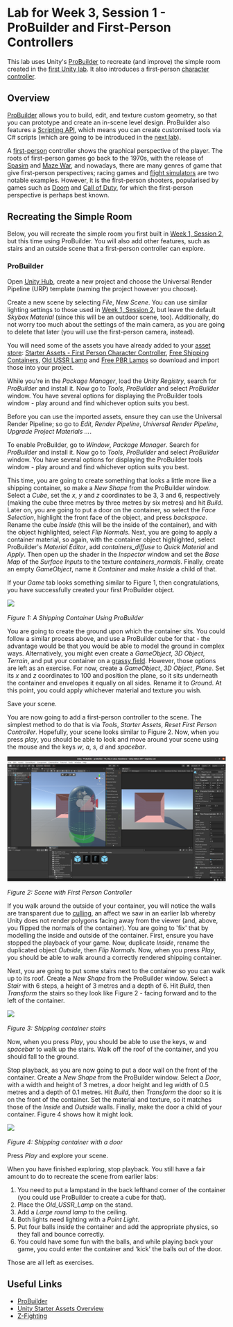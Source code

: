 # Lab for Week 3, Session 1 - ProBuilder and First-Person Controllers

This lab uses Unity's [ProBuilder](https://unity3d.com/unity/features/worldbuilding/probuilder) to recreate (and improve) the simple room created in the [first Unity lab](./week3Session1.md). It also introduces a first-person [character controller](https://docs.unity3d.com/Manual/class-CharacterController.html).

## Overview

[ProBuilder](https://unity3d.com/unity/features/worldbuilding/probuilder) allows you to build, edit, and texture custom geometry, so that you can prototype and create an in-scene level design. ProBuilder also features a [Scripting API](https://docs.unity3d.com/Packages/com.unity.probuilder@4.2/manual/api.html), which means you can create customised tools via C# scripts (which are going to be introduced in the [next lab](week5Session1.md)).

A [first-person](https://en.wikipedia.org/wiki/First-person_(video_games)) controller shows the graphical perspective of the player. The roots of first-person games go back to the 1970s, with the release of [Spasim](https://en.wikipedia.org/wiki/Spasim) and [Maze War](https://en.wikipedia.org/wiki/Maze_War), and nowadays, there are many genres of game that give first-person perspectives; racing games and [flight simulators](https://en.wikipedia.org/wiki/Amateur_flight_simulation#Flight_simulators) are two notable examples.  However, it is the first-person shooters, popularised by games such as [Doom](https://en.wikipedia.org/wiki/Doom_(franchise)) and [Call of Duty](https://en.wikipedia.org/wiki/Call_of_Duty), for which the first-person perspective is perhaps best known.

## Recreating the Simple Room

Below, you will recreate the simple room you first built in [Week 1, Session 2](./week1Session2.md), but this time using ProBuilder. You will also add other features, such as stairs and an outside scene that a first-person controller can explore.

### ProBuilder

Open [Unity Hub](https://docs.unity3d.com/Manual/GettingStartedUnityHub.html), create a new project and choose the Universal Render Pipeline (URP) template (naming the project however you choose).

Create a new scene by selecting _File_, _New Scene_. You can use similar lighting settings to those used in [Week 1, Session 2](./week1Session2.md), but leave the default _Skybox Material_ (since this will be an outdoor scene, too). Additionally, do not worry too much about the settings of the main camera, as you are going to delete that later (you will use the first-person camera, instead).

You will need some of the assets you have already added to your [asset store](https://assetstore.unity.com/): [Starter Assets - First Person Character Controller](https://assetstore.unity.com/packages/essentials/starter-assets-first-person-character-controller-196525), [Free Shipping Containers](https://assetstore.unity.com/packages/3d/environments/industrial/free-shipping-containers-18315), [Old USSR Lamp](https://assetstore.unity.com/packages/3d/props/electronics/old-ussr-lamp-110400) and [Free PBR Lamps](https://assetstore.unity.com/packages/3d/props/interior/free-pbr-lamps-70181) so download and import those into your project.

While you're in the _Package Manager_, load the _Unity Registry_, search for _ProBuilder_ and install it. Now go to _Tools_, _ProBuilder_ and select _ProBuilder_ window. You have several options for displaying the ProBuilder tools window - play around and find whichever option suits you best.

Before you can use the imported assets, ensure they can use the Universal Render Pipeline; so go to _Edit_, _Render Pipeline_, _Universal Render Pipeline_, _Upgrade Project Materials ..._.

To enable ProBuilder, go to _Window_, _Package Manager_. Search for _ProBuilder_ and install it. Now go to _Tools_, _ProBuilder_ and select _ProBuilder_ window. You have several options for displaying the ProBuilder tools window - play around and find whichever option suits you best.

This time, you are going to create something that looks a little more like a shipping container, so make a _New Shape_ from the ProBuilder window. Select a _Cube_, set the _x_, _y_ and _z_ coordinates to be 3, 3 and 6, respectively (making the cube three metres by three metres by six metres) and hit _Build_. Later on, you are going to put a door on the container, so select the _Face Selection_, highlight the front face of the object, and press _backspace_. Rename the cube _Inside_ (this will be the inside of the container), and with the object highlighted, select _Flip Normals_. Next, you are going to apply a container material, so again, with the container object highlighted, select ProBuilder's _Material Editor_, add _containers_diffuse_ to _Quick Material_ and _Apply_. Then open up the shader in the _Inspector_ window and set the _Base Map_ of the _Surface Inputs_ to the texture _containers_normals_. Finally, create an empty _GameObject_, name it _Container_ and make _Inside_ a child of that.

If your _Game_ tab looks something similar to Figure 1, then congratulations, you have successfully created your first ProBuilder object.

![](./images/shippingContainerProBuilder.png)

_Figure 1: A Shipping Container Using ProBuilder_

You are going to create the ground upon which the container sits. You could follow a similar process above, and use a ProBuilder cube for that - the advantage would be that you would be able to model the ground in complex ways. Alternatively, you might even create a _GameObject_, _3D Object_, _Terrain_, and put your container on a [grassy field](https://docs.unity3d.com/Manual/terrain-Grass.html). However, those options are left as an exercise. For now, create a _GameObject_, _3D Object_, _Plane_. Set its _x_ and _z_ coordinates to 100 and position the plane, so it sits underneath the container and envelopes it equally on all sides. Rename it to _Ground_. At this point, you could apply whichever material and texture you wish.

Save your scene.

You are now going to add a first-person controller to the scene. The simplest method to do that is via _Tools_, _Starter Assets_, _Reset First Person Controller_.  Hopefully, your scene looks similar to Figure 2. Now, when you press _play_, you should be able to look and move around your scene using the mouse and the keys _w_, _a_, _s_, _d_ and _spacebar_.

![](./images/fpcScene.png)

_Figure 2: Scene with First Person Controller_

If you walk around the outside of your container, you will notice the walls are transparent due to [culling](https://docs.unity3d.com/Manual/SL-CullAndDepth.html), an affect we saw in an earlier lab whereby Unity does not render polygons facing away from the viewer (and, above, you flipped the normals of the container). You are going to 'fix' that by modelling the inside and outside of the container. First, ensure you have stopped the playback of your game. Now, duplicate _Inside_, rename the duplicated object _Outside_, then _Flip Normals_.  Now, when you press _Play_, you should be able to walk around a correctly rendered shipping container.

Next, you are going to put some stairs next to the container so you can walk up to its roof. Create a _New Shape_ from the ProBuilder window. Select a _Stair_ with 6 steps, a height of 3 metres and a depth of 6. Hit _Build_, then _Transform_ the stairs so they look like Figure 2 - facing forward and to the left of the container.

![](./images/shippingContainerStairs.png)

_Figure 3: Shipping container stairs_

Now, when you press _Play_, you should be able to use the keys, _w_ and _spacebar_ to walk up the stairs. Walk off the roof of the container, and you should fall to the ground.

Stop playback, as you are now going to put a door wall on the front of the container. Create a _New Shape_ from the ProBuilder window. Select a _Door_, with a width and height of 3 metres, a door height and leg width of 0.5 metres and a depth of 0.1 metres. Hit _Build_, then _Transform_ the door so it is on the front of the container. Set the material and texture, so it matches those of the _Inside_ and _Outside_ walls. Finally, make the door a child of your container. Figure 4 shows how it might look.

![](./images/shippingContainerDoor.png)

_Figure 4: Shipping container with a door_

Press _Play_ and explore your scene.

When you have finished exploring, stop playback. You still have a fair amount to do to recreate the scene from earlier labs:

1. You need to put a lampstand in the back lefthand corner of the container (you could use ProBuilder to create a cube for that).
2. Place the _Old_USSR_Lamp_ on the stand.
3. Add a _Large round lamp_ to the ceiling.
4. Both lights need lighting with a _Point Light_.
5. Put four balls inside the container and add the appropriate physics, so they fall and bounce correctly.
6. You could have some fun with the balls, and while playing back your game, you could enter the container and 'kick' the balls out of the door.

Those are all left as exercises.

## Useful Links

+ [ProBuilder](https://unity3d.com/unity/features/worldbuilding/probuilder)
+ [Unity Starter Assets Overview](https://www.youtube.com/watch?v=4QuPlKzdq14)
+ [Z-Fighting](https://www.unity3dtips.com/unity-z-fighting-solutions/)
